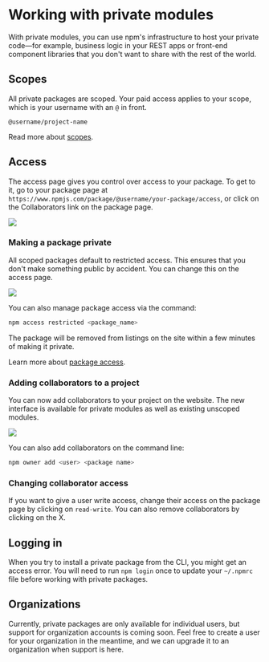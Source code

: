 <!--
title: 01 - Working with private modules
featured: true
-->

# Working with private modules

With private modules, you can use npm's infrastructure to host your private code&mdash;for example, business logic in your REST apps or front-end component libraries that you don't want to share with the rest of the world.

## Scopes

All private packages are scoped. Your paid access applies to your scope, which is your username with an `@` in front.

```
@username/project-name
````

Read more about [scopes](https://docs.npmjs.com/getting-started/scoped-packages).

## Access

The access page gives you control over access to your package. To get to it, go to your package page at `https://www.npmjs.com/package/@username/your-package/access`, or click on the Collaborators link on the package page.

<p class="centered">
  <img src="http://npmblog-images.surge.sh/static-pages/collaborators-page.png" class="bordered">
</p>

### Making a package private

All scoped packages default to restricted access. This ensures that you don't make something public by accident. You can change this on the access page.

<p class="centered">
  <img src="http://npmblog-images.surge.sh/static-pages/make-private-ui.gif" class="bordered">
</p>

You can also manage package access via the command:

```sh
npm access restricted <package_name>
```

The package will be removed from listings on the site within a few minutes of making it private.

Learn more about [package access](@LINK).

### Adding collaborators to a project

You can now add collaborators to your project on the website. The new interface is available for
private modules as well as existing unscoped modules.

<p class="centered">
  <img src="http://npmblog-images.surge.sh/static-pages/add-collaborator.gif" class="bordered">
</p>

You can also add collaborators on the command line:

```sh
npm owner add <user> <package name>
```

### Changing collaborator access

If you want to give a user write access, change their access on the package page by clicking on `read-write`. You can also remove collaborators by clicking on the X.


## Logging in

When you try to install a private package from the CLI, you might get an access error. You will need to run `npm login` once to update your `~/.npmrc` file before working with private packages.

## Organizations

Currently, private packages are only available for individual users, but support for organization accounts is coming soon. Feel free to create a user for your organization in the meantime, and we can upgrade it to an organization when support is here.
